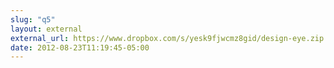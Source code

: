 ```yaml
---
slug: "q5"
layout: external
external_url: https://www.dropbox.com/s/yesk9fjwcmz8gid/design-eye.zip
date: 2012-08-23T11:19:45-05:00
---
```

